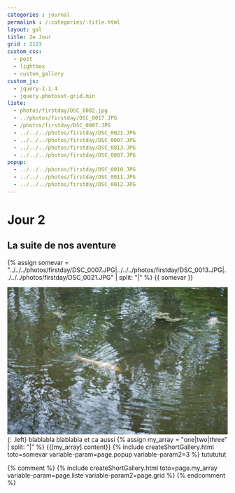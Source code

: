 ```yaml
---
categories : journal
permalink : /:categories/:title.html
layout: gal
title: 2e Jour
grid : 2123
custom_css:
  - post
  - lightbox
  - custom_gallery
custom_js:
  - jquery-2.1.4
  - jquery.photoset-grid.min
liste:
  - photos/firstday/DSC_0002.jpg
  - ../photos/firstday/DSC_0017.JPG
  - /photos/firstday/DSC_0007.JPG
  - ../../../photos/firstday/DSC_0021.JPG
  - ../../../photos/firstday/DSC_0007.JPG
  - ../../../photos/firstday/DSC_0013.JPG
  - ../../../photos/firstday/DSC_0007.JPG
popup:
  - ../../../photos/firstday/DSC_0010.JPG
  - ../../../photos/firstday/DSC_0011.JPG
  - ../../../photos/firstday/DSC_0012.JPG
---
```


# Jour 2

## La suite de nos aventure
{% assign somevar = "../../../photos/firstday/DSC_0007.JPG|../../../photos/firstday/DSC_0013.JPG|../../../photos/firstday/DSC_0021.JPG" | split: "|" %}
{{ somevar }}

![toto](/photos/firstday/DSC_0013.JPG)
{: .left}
blablabla
blablabla
et ca aussi 
{% assign my_array = "one|two|three" | split: "|" %}
{{[my_array].content}}
{% include createShortGallery.html toto=somevar variable-param=page.popup variable-param2=3 %}
tutututut

{% comment %}
{% include createShortGallery.html toto=page.my_array variable-param=page.liste variable-param2=page.grid %} 
{% endcomment %}


